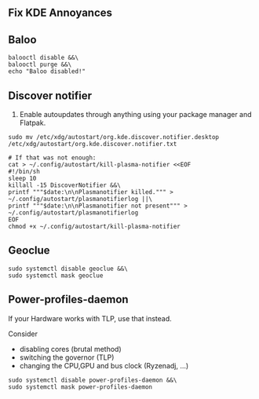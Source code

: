 ## Fix KDE Annoyances

## Baloo

```
balooctl disable &&\
balooctl purge &&\
echo "Baloo disabled!"
```

## Discover notifier

1. Enable autoupdates through anything using your package manager and Flatpak.

```
sudo mv /etc/xdg/autostart/org.kde.discover.notifier.desktop /etc/xdg/autostart/org.kde.discover.notifier.txt

# If that was not enough:
cat > ~/.config/autostart/kill-plasma-notifier <<EOF
#!/bin/sh
sleep 10
killall -15 DiscoverNotifier &&\
printf """$date:\n\nPlasmanotifier killed.""" > ~/.config/autostart/plasmanotifierlog ||\
printf """$date:\n\nPlasmanotifier not present""" > ~/.config/autostart/plasmanotifierlog
EOF
chmod +x ~/.config/autostart/kill-plasma-notifier
```

## Geoclue

```
sudo systemctl disable geoclue &&\
sudo systemctl mask geoclue
```

## Power-profiles-daemon
If your Hardware works with TLP, use that instead.

Consider
- disabling cores (brutal method)
- switching the governor (TLP)
- changing the CPU,GPU and bus clock (Ryzenadj, ...)

```
sudo systemctl disable power-profiles-daemon &&\
sudo systemctl mask power-profiles-daemon
```
